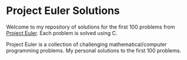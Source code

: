 # Project Euler Solutions

Welcome to my repository of solutions for the first 100 problems from [Project Euler](https://projecteuler.net/). Each problem is solved using C.

Project Euler is a collection of challenging mathematical/computer programming problems. My personal solutions to the first 100 problems.
